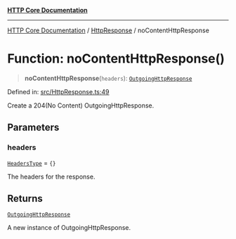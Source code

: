 [**HTTP Core Documentation**](../../README.md)

***

[HTTP Core Documentation](../../README.md) / [HttpResponse](../README.md) / noContentHttpResponse

# Function: noContentHttpResponse()

> **noContentHttpResponse**(`headers`): [`OutgoingHttpResponse`](../../OutgoingHttpResponse/classes/OutgoingHttpResponse.md)

Defined in: [src/HttpResponse.ts:49](https://github.com/stonemjs/http-core/blob/0d24f1311c8ffc69c0f21ab48badb00539c57ea4/src/HttpResponse.ts#L49)

Create a 204(No Content) OutgoingHttpResponse.

## Parameters

### headers

[`HeadersType`](../../declarations/type-aliases/HeadersType.md) = `{}`

The headers for the response.

## Returns

[`OutgoingHttpResponse`](../../OutgoingHttpResponse/classes/OutgoingHttpResponse.md)

A new instance of OutgoingHttpResponse.
